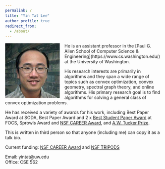 ```yaml
---
permalink: /
title: "Yin Tat Lee"
author_profile: true
redirect_from: 
  - /about/
---
```



<img style="float: left;padding-right:3%" src="images/profile.jpg" width="35%">
He is an assistant professor in the [Paul G. Allen School of Computer Science &amp; Engineering](https://www.cs.washington.edu/) at the University of Washington.

His research interests are primarily in algorithms and they span a wide range of topics such as convex optimization, convex geometry, spectral graph theory, and online algorithms. His primary research goal is to find algorithms for solving a general class of convex optimization problems.

He has received a variety of awards for his work, including Best Paper Award at SODA, Best Paper Award and 2 x [Best Student Paper Award](https://en.wikipedia.org/wiki/Machtey_Award) at FOCS, Sprowls Award and [NSF CAREER Award](https://www.nsf.gov/awardsearch/showAward?AWD_ID=1749609), and [A.W. Tucker Prize](http://www.mathopt.org/?nav=tucker).

This is written in third person so that anyone (including me) can copy it as a talk bio.

Current funding: [NSF CAREER Award](https://www.nsf.gov/awardsearch/showAward?AWD_ID=1749609) and [NSF TRIPODS](https://www.nsf.gov/awardsearch/showAward?AWD_ID=1740551)

Email: yintat@<span style="display: none;">ignoreme-</span>uw.edu<br>
Office: CSE 562
